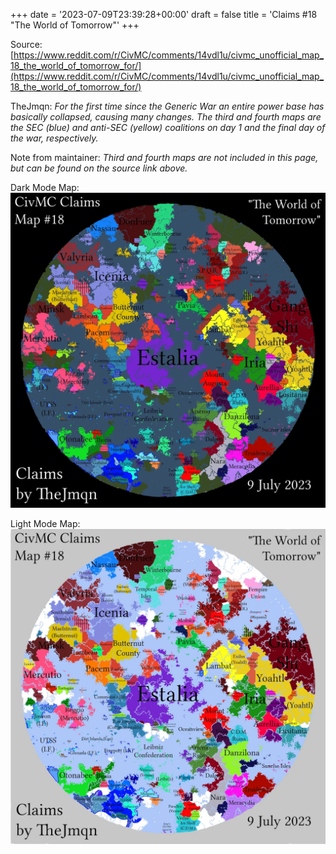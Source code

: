 +++
date = '2023-07-09T23:39:28+00:00'
draft = false
title = 'Claims #18 "The World of Tomorrow"'
+++

Source: [https://www.reddit.com/r/CivMC/comments/14vdl1u/civmc_unofficial_map_18_the_world_of_tomorrow_for/](https://www.reddit.com/r/CivMC/comments/14vdl1u/civmc_unofficial_map_18_the_world_of_tomorrow_for/)

TheJmqn: *For the first time since the Generic War an entire power base has basically collapsed, causing many changes. The third and fourth maps are the SEC (blue) and anti-SEC (yellow) coalitions on day 1 and the final day of the war, respectively.*

Note from maintainer: *Third and fourth maps are not included in this page, but can be found on the source link above.*

Dark Mode Map:
[![Claims #18](https://raw.githubusercontent.com/CivMC-Map-Archive/civmc-map-archive.github.io/refs/heads/main/public/images/CivMC-Claims-18.webp)](https://raw.githubusercontent.com/CivMC-Map-Archive/civmc-map-archive.github.io/refs/heads/main/public/images/CivMC-Claims-18.webp)

Light Mode Map:
[![Claims #18 Light](https://raw.githubusercontent.com/CivMC-Map-Archive/civmc-map-archive.github.io/refs/heads/main/public/images/CivMC-Claims-18-Light.webp)](https://raw.githubusercontent.com/CivMC-Map-Archive/civmc-map-archive.github.io/refs/heads/main/public/images/CivMC-Claims-18-Light.webp)
